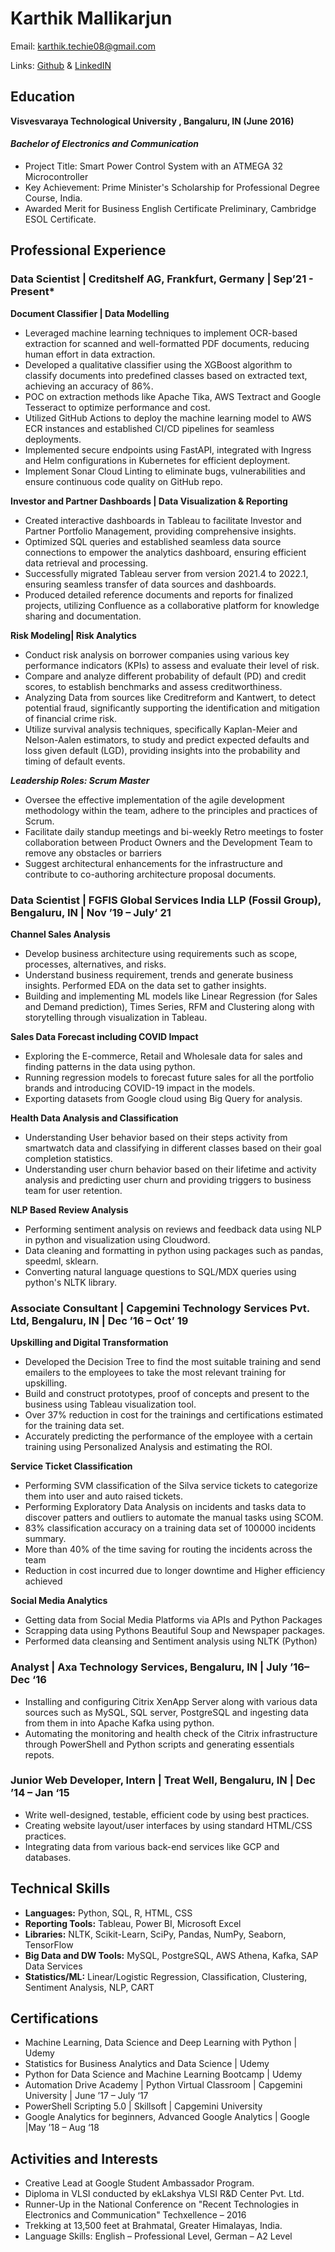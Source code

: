 # Karthik Mallikarjun

Email: <karthik.techie08@gmail.com>

Links: [Github](https://github.com/karthikmallikarjun) & [LinkedIN](https://www.linkedin.com/in/karthik-mallikarjun/)

## Education
**Visvesvaraya Technological University , Bangaluru, IN (June 2016)**

#### <em>Bachelor of Electronics and Communication</em>
*	Project Title: Smart Power Control System with an ATMEGA 32 Microcontroller
*   Key Achievement:  Prime Minister's Scholarship for Professional Degree Course, India.
*	Awarded Merit for Business English Certificate Preliminary, Cambridge ESOL Certificate. 



## Professional Experience

### Data Scientist | Creditshelf AG, Frankfurt, Germany | Sep’21 - Present*
**Document Classifier | Data Modelling**
*	Leveraged machine learning techniques to implement OCR-based extraction for scanned and well-formatted PDF documents, reducing human effort in data extraction.
*	Developed a qualitative classifier using the XGBoost algorithm to classify documents into predefined classes based on extracted text, achieving an accuracy of 86%.
*	POC on extraction methods like Apache Tika, AWS Textract and Google Tesseract to optimize performance and cost.
*	Utilized GitHub Actions to deploy the machine learning model to AWS ECR instances and established CI/CD pipelines for seamless deployments.
*	Implemented secure endpoints using FastAPI, integrated with Ingress and Helm configurations in Kubernetes for efficient deployment.
*	Implement Sonar Cloud Linting to eliminate bugs, vulnerabilities and ensure continuous code quality on GitHub repo.  
	

**Investor and Partner Dashboards | Data Visualization & Reporting**
*	Created interactive dashboards in Tableau to facilitate Investor and Partner Portfolio Management, providing comprehensive insights.
*	Optimized SQL queries and established seamless data source connections to empower the analytics dashboard, ensuring efficient data retrieval and processing.
*	Successfully migrated Tableau server from version 2021.4 to 2022.1, ensuring seamless transfer of data sources and dashboards.
*	Produced detailed reference documents and reports for finalized projects, utilizing Confluence as a collaborative platform for knowledge sharing and documentation.

**Risk Modeling| Risk Analytics**
*	Conduct risk analysis on borrower companies using various key performance indicators (KPIs) to assess and evaluate their level of risk.
*	Compare and analyze different probability of default (PD) and credit scores, to establish benchmarks and assess creditworthiness.
*	Analyzing Data from sources like Creditreform and Kantwert, to detect potential fraud, significantly supporting the identification and mitigation of financial crime risk.
*	Utilize survival analysis techniques, specifically Kaplan-Meier and Nelson-Aalen estimators, to study and predict expected defaults and loss given default (LGD), providing insights into the probability and timing of default events.

***Leadership Roles: Scrum Master*** 
*   Oversee the effective implementation of the agile development methodology within the team, adhere to the principles and practices of Scrum.
*   Facilitate daily standup meetings and bi-weekly Retro meetings to foster collaboration between Product Owners and the Development Team to       remove any obstacles or barriers
*   Suggest architectural enhancements for the infrastructure and contribute to co-authoring architecture proposal documents.


###  Data Scientist | FGFIS Global Services India LLP (Fossil Group), Bengaluru, IN | Nov ’19 – July’ 21	
**Channel Sales Analysis**
*	Develop business architecture using requirements such as scope, processes, alternatives, and risks.
*	Understand business requirement, trends and generate business insights. Performed EDA on the data set to gather insights. 
*	Building and implementing ML models like Linear Regression (for Sales and Demand prediction), Times Series, RFM and Clustering along with storytelling through visualization in Tableau.
	
**Sales Data Forecast including COVID Impact** 
*	Exploring the E-commerce, Retail and Wholesale data for sales and finding patterns in the data using python.
*	Running regression models to forecast future sales for all the portfolio brands and introducing COVID-19 impact in the models.
*	Exporting datasets from Google cloud using Big Query for analysis.


**Health Data Analysis and Classification**
*	Understanding User behavior based on their steps activity from smartwatch data and classifying in different classes based on their goal completion statistics.
*	Understanding user churn behavior based on their lifetime and activity analysis and predicting user churn and providing triggers to business team for user retention.

**NLP Based Review Analysis**
*	Performing sentiment analysis on reviews and feedback data using NLP in python and visualization using Cloudword.
*	Data cleaning and formatting in python using packages such as pandas, speedml, sklearn.
*	Converting natural language questions to SQL/MDX queries using python's NLTK library.

### Associate Consultant | Capgemini Technology Services Pvt. Ltd, Bengaluru, IN | Dec ’16 – Oct’ 19
**Upskilling and Digital Transformation**
*	Developed the Decision Tree to find the most suitable training and send emailers to the employees to take the most relevant training for upskilling.
*	Build and construct prototypes, proof of concepts and present to the business using Tableau visualization tool. 
*	Over 37% reduction in cost for the trainings and certifications estimated for the training data set. 
*	Accurately predicting the performance of the employee with a certain training using Personalized Analysis and estimating the ROI. 

**Service Ticket Classification**
*	Performing SVM classification of the Silva service tickets to categorize them into user and auto raised tickets. 
*	Performing Exploratory Data Analysis on incidents and tasks data to discover patters and outliers to automate the manual tasks using SCOM. 
*	83% classification accuracy on a training data set of 100000 incidents summary.
*	More than 40% of the time saving for routing the incidents across the team 
*	Reduction in cost incurred due to longer downtime and Higher efficiency achieved 

**Social Media Analytics**
*	Getting data from Social Media Platforms via APIs and Python Packages
*	Scrapping data using Pythons Beautiful Soup and Newspaper packages.
*	Performed data cleansing and Sentiment analysis using NLTK (Python)

### Analyst | Axa Technology Services, Bengaluru, IN | July ’16– Dec ‘16
*   Installing and configuring Citrix XenApp Server along with various data sources such as MySQL, SQL server, PostgreSQL and ingesting data from them in into Apache Kafka using python.
*   Automating the monitoring and health check of the Citrix infrastructure through PowerShell and Python scripts and generating essentials repots. 

### Junior Web Developer, Intern | Treat Well, Bengaluru, IN | Dec ’14 – Jan ‘15	
*   Write well-designed, testable, efficient code by using best practices. 
*   Creating website layout/user interfaces by using standard HTML/CSS practices. 
*   Integrating data from various back-end services like GCP and databases.


## Technical Skills
*	**Languages:** Python, SQL, R, HTML, CSS
*   **Reporting Tools:** Tableau, Power BI, Microsoft Excel
*   **Libraries:** NLTK, Scikit-Learn, SciPy, Pandas, NumPy, Seaborn, TensorFlow
*   **Big Data and DW Tools:** MySQL, PostgreSQL, AWS Athena, Kafka, SAP Data Services
*   **Statistics/ML:** Linear/Logistic Regression, Classification, Clustering, Sentiment Analysis, NLP, CART

## Certifications
*	Machine Learning, Data Science and Deep Learning with Python | Udemy  
*	Statistics for Business Analytics and Data Science | Udemy 
*	Python for Data Science and Machine Learning Bootcamp | Udemy 
*	Automation Drive Academy | Python Virtual Classroom | Capgemini University | June ’17 – July ‘17
*	PowerShell Scripting 5.0 | Skillsoft | Capgemini University
*	Google Analytics for beginners, Advanced Google Analytics | Google |May ’18 – Aug ‘18 

## Activities and Interests
*	Creative Lead at Google Student Ambassador Program.
*	Diploma in VLSI conducted by ekLakshya VLSI R&D Center Pvt. Ltd. 
*	Runner-Up in the National Conference on "Recent Technologies in Electronics and Communication" Techxellence – 2016
*	Trekking at 13,500 feet at Brahmatal, Greater Himalayas, India. 
*	Language Skills: English – Professional Level, German – A2 Level 

